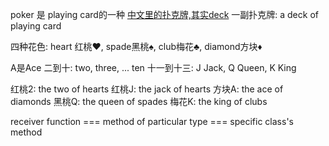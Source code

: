 poker 是 playing card的一种
[中文里的扑克牌,其实deck](https://www.douban.com/group/topic/21716345/)
一副扑克牌: a deck of playing card

四种花色: heart 红桃♥️, spade黑桃♠️, club梅花️♣️, diamond方块♦️

A是Ace
二到十: two, three, ... ten
十一到十三: J Jack, Q Queen, K King

红桃2: the two of hearts
红桃J: the jack of hearts
方块A: the ace of diamonds
黑桃Q: the queen of spades
梅花K: the king of clubs



receiver function === method of particular type === specific class's method